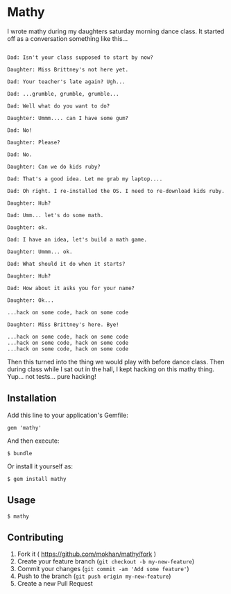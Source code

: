 # Mathy

I wrote mathy during my daughters saturday morning dance class. It
started off as a conversation something like this...

```text

Dad: Isn't your class supposed to start by now?

Daughter: Miss Brittney's not here yet.

Dad: Your teacher's late again? Ugh... 

Dad: ...grumble, grumble, grumble...

Dad: Well what do you want to do?

Daughter: Ummm.... can I have some gum?

Dad: No! 

Daughter: Please?

Dad: No.

Daughter: Can we do kids ruby?

Dad: That's a good idea. Let me grab my laptop.... 

Dad: Oh right. I re-installed the OS. I need to re-download kids ruby.

Daughter: Huh?

Dad: Umm... let's do some math.

Daughter: ok.

Dad: I have an idea, let's build a math game.

Daughter: Ummm... ok.

Dad: What should it do when it starts?

Daughter: Huh?

Dad: How about it asks you for your name?

Daughter: Ok...

...hack on some code, hack on some code

Daughter: Miss Brittney's here. Bye!

...hack on some code, hack on some code
...hack on some code, hack on some code
...hack on some code, hack on some code

```

Then this turned into the thing we would play with before dance class.
Then during class while I sat out in the hall, I kept hacking on this
mathy thing. Yup... not tests... pure hacking!

## Installation

Add this line to your application's Gemfile:

    gem 'mathy'

And then execute:

    $ bundle

Or install it yourself as:

    $ gem install mathy

## Usage

    $ mathy

## Contributing

1. Fork it ( https://github.com/mokhan/mathy/fork )
2. Create your feature branch (`git checkout -b my-new-feature`)
3. Commit your changes (`git commit -am 'Add some feature'`)
4. Push to the branch (`git push origin my-new-feature`)
5. Create a new Pull Request
